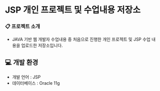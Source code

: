 # JSP 개인 프로젝트 및 수업내용 저장소

### 📋 프로젝트 소개
- JAVA 기반 웹 개발자 수업내용 중 처음으로 진행한 개인 프로젝트 및 JSP 수업 내용을 업로드한 저장소입니다.

## 💻 개발 환경
- 개발 언어 : JSP
- 데이터베이스 : Oracle 11g
